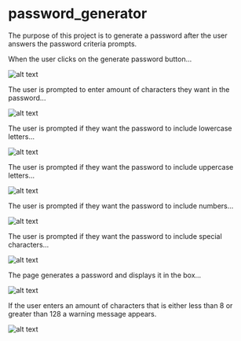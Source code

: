 # password_generator

The purpose of this project is to generate a password after the user answers the password criteria prompts.

When the user clicks on the generate password button...

![alt text](http://https://github.com/zacfisher1990/password_generator/edit/main/screen1.png)

The user is prompted to enter amount of characters they want in the password...

![alt text](http://url/to/img.png)

The user is prompted if they want the password to include lowercase letters...

![alt text](http://url/to/img.png)

The user is prompted if they want the password to include uppercase letters...

![alt text](http://url/to/img.png)

The user is prompted if they want the password to include numbers...

![alt text](http://url/to/img.png)

The user is prompted if they want the password to include special characters...

![alt text](http://url/to/img.png)

The page generates a password and displays it in the box...

![alt text](http://url/to/img.png)

If the user enters an amount of characters that is either less than 8 or greater than 128 a warning message appears.

![alt text](http://url/to/img.png)
